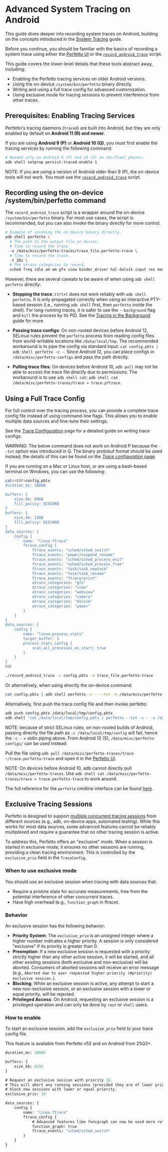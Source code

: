 # Advanced System Tracing on Android

This guide dives deeper into recording system traces on Android, building on the
concepts introduced in the
[System Tracing](/docs/getting-started/system-tracing.md) guide.

Before you continue, you should be familiar with the basics of recording a
system trace using either the
[Perfetto UI](/docs/getting-started/system-tracing.md#android-perfetto-ui) or
the
[`record_android_trace`](/docs/getting-started/system-tracing.md#android-command-line)
script.

This guide covers the lower-level details that these tools abstract away,
including:

- Enabling the Perfetto tracing services on older Android versions.
- Using the on-device `/system/bin/perfetto` binary directly.
- Writing and using a full trace config for advanced customization.
- Using exclusive mode for tracing sessions to prevent interference from other traces.

## Prerequisites: Enabling Tracing Services

Perfetto's tracing daemons (`traced`) are built into Android, but they are only
enabled by default on **Android 11 (R) and newer**.

If you are using **Android 9 (P)** or **Android 10 (Q)**, you must first enable
the tracing services by running the following command:

```bash
# Needed only on Android 9 (P) and 10 (Q) on non-Pixel phones.
adb shell setprop persist.traced.enable 1
```

NOTE: If you are using a version of Android older than 9 (P), the on-device
tools will not work. You must use the
[`record_android_trace`](/docs/getting-started/system-tracing.md#android-command-line)
script.

## Recording using the on-device /system/bin/perfetto command

The `record_android_trace` script is a wrapper around the on-device
`/system/bin/perfetto` binary. For most use cases, the script is recommended,
but you can also invoke the binary directly for more control.

```bash
# Example of invoking the on-device binary directly.
adb shell perfetto \
  # The path to the output file on device.
  # Time to record the trace.
  -o /data/misc/perfetto-traces/trace_file.perfetto-trace \
  # Time to record the trace.
  -t 20s \
  # The atrace categories to record.
  sched freq idle am wm gfx view binder_driver hal dalvik input res memory
```

However, there are several caveats to be aware of when using
`adb shell perfetto` directly:

- **Stopping the trace**: `Ctrl+C` does not work reliably with
  `adb shell perfetto`. It is only propagated correctly when using an
  interactive PTY-based session (i.e., running `adb shell` first, then
  `perfetto` inside the shell). For long-running traces, it is safer to use the
  `--background` flag and `kill` the process by its PID. See the
  [Tracing in the Background](/docs/learning-more/tracing-in-background.md)
  guide for more.

- **Passing trace configs**: On non-rooted devices before Android 12, SELinux
  rules prevent the `perfetto` process from reading config files from
  world-writable locations like `/data/local/tmp`. The recommended workaround is
  to pipe the config via standard input:
  `cat config.pbtx | adb shell perfetto -c -`. Since Android 12, you can place
  configs in `/data/misc/perfetto-configs` and pass the path directly.

- **Pulling trace files**: On devices before Android 10, `adb pull` may not be
  able to access the trace file directly due to permissions. The workaround is
  to use `adb shell cat`:
  `adb shell cat /data/misc/perfetto-traces/trace > trace.pftrace`.

## Using a Full Trace Config

For full control over the tracing process, you can provide a complete trace
config file instead of using command-line flags. This allows you to enable
multiple data sources and fine-tune their settings.

See the [Trace Configuration](/docs/concepts/config.md) page for a detailed
guide on writing trace configs.

WARNING: The below command does not work on Android P because the `--txt` option
was introduced in Q. The binary protobuf format should be used instead; the
details of this can be found on the
[_Trace configuration_ page](https://perfetto.dev/docs/concepts/config#pbtx-vs-binary-format).

If you are running on a Mac or Linux host, or are using a bash-based terminal on
Windows, you can use the following:

```bash
cat<<EOF>config.pbtx
duration_ms: 10000

buffers: {
    size_kb: 8960
    fill_policy: DISCARD
}
buffers: {
    size_kb: 1280
    fill_policy: DISCARD
}
data_sources: {
    config {
        name: "linux.ftrace"
        ftrace_config {
            ftrace_events: "sched/sched_switch"
            ftrace_events: "power/suspend_resume"
            ftrace_events: "sched/sched_process_exit"
            ftrace_events: "sched/sched_process_free"
            ftrace_events: "task/task_newtask"
            ftrace_events: "task/task_rename"
            ftrace_events: "ftrace/print"
            atrace_categories: "gfx"
            atrace_categories: "view"
            atrace_categories: "webview"
            atrace_categories: "camera"
            atrace_categories: "dalvik"
            atrace_categories: "power"
        }
    }
}
data_sources: {
    config {
        name: "linux.process_stats"
        target_buffer: 1
        process_stats_config {
            scan_all_processes_on_start: true
        }
    }
}
EOF

./record_android_trace -c config.pbtx -o trace_file.perfetto-trace
```

Or alternatively, when using directly the on-device command:

```bash
cat config.pbtx | adb shell perfetto -c - --txt -o /data/misc/perfetto-traces/trace.perfetto-trace
```

Alternatively, first push the trace config file and then invoke perfetto:

```bash
adb push config.pbtx /data/local/tmp/config.pbtx
adb shell 'cat /data/local/tmp/config.pbtx | perfetto --txt -c - -o /data/misc/perfetto-traces/trace.perfetto-trace'
```

NOTE: because of strict SELinux rules, on non-rooted builds of Android, passing
directly the file path as `-c /data/local/tmp/config` will fail, hence the
`-c -` + stdin piping above. From Android 12 (S), `/data/misc/perfetto-configs/`
can be used instead.

Pull the file using
`adb pull /data/misc/perfetto-traces/trace ~/trace.perfetto-trace` and open it
in the [Perfetto UI](https://ui.perfetto.dev).

NOTE: On devices before Android 10, adb cannot directly pull
`/data/misc/perfetto-traces`. Use
`adb shell cat /data/misc/perfetto-traces/trace > trace.perfetto-trace` to work
around.

The full reference for the `perfetto` cmdline interface can be found
[here](/docs/reference/perfetto-cli.md).

## Exclusive Tracing Sessions

Perfetto is designed to support [multiple concurrent tracing sessions](concepts/concurrent-tracing-sessions.md) from different sources (e.g., adb, on-device apps, automated testing). While this works for most data sources, some advanced features cannot be reliably multiplexed and require a guarantee that no other tracing session is active.

To address this, Perfetto offers an "exclusive" mode. When a session is started in exclusive mode, it ensures no other sessions are running, providing a clean tracing environment. This is controlled by the `exclusive_prio` field in the `TraceConfig`.

### When to use exclusive mode

You should use an exclusive session when tracing with data sources that:
*   Require a pristine state for accurate measurements, free from the potential interference of other concurrent traces.
*   Have high overhead (e.g., `function_graph` in ftrace).

### Behavior

An exclusive session has the following behavior:

*   **Priority System**: The `exclusive_prio` is an unsigned integer where a higher number indicates a higher priority. A session is only considered "exclusive" if its priority is greater than 0.
*   **Preemption**: If a new exclusive session is requested with a priority strictly higher than any other active session, it will be started, and all other existing sessions (both exclusive and non-exclusive) will be aborted. Consumers of aborted sessions will receive an error message (e.g., `Aborted due to user requested higher-priority (#priority) exclusive session.`).
*   **Blocking**: While an exclusive session is active, any attempt to start a new non-exclusive session, or an exclusive session with a lower or equal priority, will be rejected.
*   **Privileged Access**: On Android, requesting an exclusive session is a privileged operation and can only be done by `root` or `shell` users.

### How to enable

To start an exclusive session, add the `exclusive_prio` field to your trace config file.

This feature is available from Perfetto v52 and on Android from 25Q3+.

```protobuf
duration_ms: 10000

buffers: {
    size_kb: 8192
}

# Request an exclusive session with priority 10.
# This will abort any running sessions (provided they are of lower priority) &
# block new sessions with lower or equal priority.
exclusive_prio: 10

data_sources: {
    config {
        name: "linux.ftrace"
        ftrace_config {
            # Advanced features like funcgraph can now be used more reliably.
            function_graph: true
            ftrace_events: "sched/sched_switch"
        }
    }
}
```
